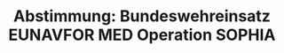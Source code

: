 ---
layout: abstimmung
title: "Abstimmung: Bundeswehreinsatz EUNAVFOR MED Operation SOPHIA"
categories:
 - Bundeswehr
 - Ausland
tags:
 - EU
 - Menschenhandel
 - Menschenschmuggel
 - SOPHIA
 - EUNAVFOR MED
 - Mittelmeer
abstimmung:
 legislaturperiode: 18
 bundestagssitzung: 183
 abstimmung: 4
links:
 - title: https://www.bundestag.de/parlament/plenum/abstimmung/abstimmung?id=412
   url: https://www.bundestag.de/parlament/plenum/abstimmung/abstimmung?id=412
data:
 - title: Abstimmungsergebnis 20160707_4-data.pdf
   url: /res/abstimmungsliste/20160707_4-data.pdf
 - title: Abstimmungsergebnis 20160707_4_xls-data.csv
   url: /res/abstimmungsliste/analyses/20160707_4_xls-data.csv
documents:
 - title: Drucksache 18/08878.pdf
   url: http://dip21.bundestag.de/dip21/btd/18/088/1808878.pdf
   local: /res/abstimmungsdaten/018-183-04/1808878.pdf
 - title: Drucksache 18/09035.pdf
   url: http://dip21.bundestag.de/dip21/btd/18/090/1809035.pdf
   local: /res/abstimmungsdaten/018-183-04/1809035.pdf
preview: |
     Deutscher Bundestag
    
     183. Sitzung des Deutschen Bundestages
     am Donnerstag, 7.Juli 2016
    
     Endgültiges Ergebnis der Namentlichen Abstimmung Nr. 4
    
     Beschlussempfehlung des Auswärtigen Ausschusses (3. Ausschuss) zu dem Antrag der
     Bundesregierung
     Fortsetzung und Erweiterung der Beteiligung bewaffneter deutscher Streitkräfte an
     EUNAVFOR MED Operation SOPHIA
     Drs. 18/8878 und 18/9035
    
     Abgegebene Stimmen insgesamt:
    
     569
    
     Nicht abgegebene Stimmen:
     Ja-Stimmen:
    
     61
     457
    
     Nein-Stimmen:
    
     111
    
     Enthaltungen:
    
     1
    
     Ungültige:
    
     0
    
     Berlin, den 07.07.2016
    
     Beginn: 19:48
     Ende: 19:51
---